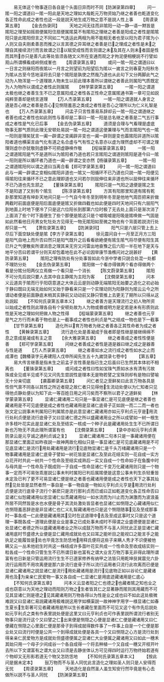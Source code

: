 <!-- { "loadSidebar": true } -->
　　易无体这个物事逐日各自是个头面日异而时不同【防渊录第四章】
　　问一隂一阳之谓道曰一隂一阳此是天地之理如大哉乾元万物资始乃继之者善也乾道变化各正性命此成之者性也这一段是説天地生成万物之意不是説人性上事
　　【周谟录第五章】
　　【金去伪录同】
　　天地之间无往而非隂阳一动一静一语一黙皆是隂阳之理至如摇扇便属阳住扇便属隂莫不有隂阳之理继之者善是阳成之者性是隂隂阳只是此隂阳但言之不同如二气迭运此两相为用不能相无者也至以阳为君子隂为小人则又自夫刚柔善恶而推之以言其德之异耳继之者善是已之理成之者性是未之理自其接续流行而言故谓之已以赋受成性而言则谓之未及其在人则未者固是性而其所亦只是善凡此等处皆须各随文义所在变通而观之才拘泥便相梗説不行譬如观山所谓横看成岭侧成峯也
　　【周谟录第五章】
　　或问一隂一阳之谓道曰以一日言之则昼阳而夜隂以一月言之则望前为阳望后为隂以一嵗言之则春夏为阳秋冬为隂从古至今恁地滚将去只是个隂阳是孰使之然哉乃道也从此句下又分两脚此气之动为人物浑是一个道理故人物未生以前此理本善所以谓继之者善此则属阳气质既定为人为物所以谓成之者性此则属隂
　　【林学蒙录第五章】
　　一隂一阳之谓道太极也继之者善生生不已之意属阳成之者性各正性命之意属隂通书第一章可见如説纯粹至善却是统言道理
　　【万人杰录第五章】
　　一隂一阳之谓道就人身言之道是吾心继之者善是吾心见恻隠羞恶之类成之者性是吾心之理所以为仁义礼智是也
　　【万人杰录第五章】
　　问孟子只言性善易系辞却云一隂一阳之谓道继之者善也成之者性也如此则性与善却是二事曰一隂一阳是总名继之者善是二气五行事成之者性是气化已后事
　　【金去伪录第五章】
　　道须是合理与气看理是虚底物事无那气质则此理无安顿处易説一隂一阳之谓道这便兼理与气而言隂阳气也一隂一阳则是理矣犹言一阖一辟谓之变阖辟非变也一阖一辟则是变也葢隂阳非道所以隂阳者道也横渠言由气化有道之名合虚与气有性之名意亦以虚为理然虚却不可谓之理理则虚尔亦犹敬则虚静不可把虚静唤作敬
　　【程端蒙录第五章】
　　一隂一阳之谓道隂阳是气不是道所以为隂阳者乃道也若只言隂阳之谓道则隂阳是道今曰一隂一阳则是所以循环者乃道也一阖一辟谓之变亦然【杨骧录第五章】
　　一隂一阳之谓道隂阳何以谓之道曰当离合看【郑可学录第五章】
　　问一隂一阳之谓道曰此与一阖一辟谓之变相似隂阳非道也一隂又一阳循环不已乃道也只説一隂一阳便见得隂阳往来循环不已之意此理即道也又问若尔则屈伸往来非道也所以屈伸往来循环不已乃道也先生颔之
　　【董铢录第五章】
　　隂阳只是一气阳之退便是隂之生不是阳退了又别有个隂生
　　【陈淳录第五章】
　　方其有阳那里知道有隂有乾卦那里知道有坤卦天地间只是一个气自今年冬至到明年冬至是他地气周匝把来折做两截时前面底便是阳后面底便是隂又折做四截也如此便是四时天地间只有六层阳气到地面上时地下便冷了只是这六位阳长到那第六位时极了无去处上面只是渐次消了上面消了些个时下面便生了些个那便是隂这只是个嘘吸嘘是阳吸是隂唤做一气固是如此然看他日月男女牝牡处方见得无一物无隂阳如至微之物也有个背面若説流行处却只是一气
　　【萧佐录第五章】
　　【防渊录同】
　　阳气只是六层只管上去上尽后下面空缺处便是隂【李方子录第五章】
　　徐元震问自十一月至正月方三阳是阳气自地上而升否曰然只是阳气既升之后看看欲絶便有隂生隂气将尽便有阳生其已升之气便散矣所谓消息之理其来无穷又问雷出地奋豫之后六阳一半在地下是天与地平分否曰若谓平分则天却包着地在此不必论因举康节渔樵问对之説甚好
　　【黄防录第五章】
　　隂阳之理有防处有分处事皆如此今浙中学者只説合处混一处都不理防分处
　　【金去伪录第五章】
　　隂阳做一个看亦得做两个看亦得做两个看是分隂分阳两仪立焉做一个看只是一个消长
　　【陈文蔚录第五章】
　　隂阳不可分先后説只要人去其中自主静隂为主阳为客
　　【沈僴录第五章】
　　问本义云道具于隂而行乎阳窃意道之大体云云是则动静无端隂阳无始要之造化之初必始于静曰既曰无端无始如何又始于静看来只是一个实理动则为阳静则为隂云云今之所谓动者便是前面静底末梢其实静前又动动前又静只管推上去更无了期所以只得从这处説起
　　【不知何氏录第五章本义】
　　继之者善方是天理流行之初人物所资以始成之者性则此理各自有个安顿处故为人为物或昬或明方是定若是未有形质则此性是天地之理如何把做人物之性得
　　【程端蒙录第五章】
　　继之者善也元亨是气之方行而未着于物也是上一截事成之者性也利贞是气之结成一物也是下一截事
　　【甘节录第五章】
　　造化所以育万物者为继之者善各正其性命者为成之者性
　　【黄榦录第五章】
　　流行造化处是善凝成于我者即是性继是接继绵绵不息之意成是凝成有主之意
　　【余大雅录第五章】
　　继之者善成之者性性便是善
　　【郑可学录第五章】
　　问继之者善成之者性是道是器曰继之成之是器善与性是道
　　【万人杰录第五章】
　　继之者善如水之流行成之者性如水之止而成潭也【魏椿录字元寿建阳人戊申所闻先生五十九嵗饶录七卷中】
　　【第五章】
　　易大传言继善是指未生之前孟子言性善是指已生之后虽曰已生然其本体初不相离也
　　【董铢录第五章】
　　或问成之者性曰性如宝珠气质如水水有清有污故珠或全见或半见或不见又问先生尝説性是理本无是物若譬之宝珠则却有是物曰譬喻无十分亲切底
　　【袭葢卿录第五章】
　　问仁者见之至鲜矣曰此言万物各具是性但气禀不同各以其性之所近者窥之故仁者只见得他生流动处便以为仁知者只见得他贞静处便以为知下此一等百姓日用之间习矣而不察所以君子之道鲜矣
　　【林学蒙录第五章】
　　显诸仁藏诸用二句只是一事显诸仁是可见底便是继之者善也藏诸用是不可见底便是成之者性也藏诸用是显诸仁底骨子正如説一而二二而一者也张文定公説事未判属阳已判属隂亦是此意显诸仁藏诸用亦如元亨利贞元亨是用流行处利贞便是流行底骨子又曰显诸仁德之所以盛藏诸用业之所以成譬如一树一根生许多枝叶花实此是显诸仁处及至结实一核成一个种子此是藏诸用处生生不已所谓日新也万物无不具此理所谓富有也
　　【沈僴录第五章】
　　【录中亦如元亨利贞黄防录云是元亨诚之通利贞诚之复】
　　显诸仁藏诸用二句本只是一事藏诸用便在那显诸仁里面正如昨夜説一故神两故化相似只是一事显诸仁是可见底藏诸用是不可见底显诸仁是流行用处藏诸用是流行见底物显诸仁是千头万绪藏诸用只是一个物事藏诸用是显诸仁底骨子譬如一树花皆是显诸仁及至此花结实则一花自成一实方众花开时共此一树共一个性命及至结实成熟后一实又自成一个性命如子在鱼腹中时与母共是一个性命及子既成则一子自成一性命显诸仁千变万化藏诸用则只是一个物事一定而不可易张乖崖説公事未判时属阳已判后属隂便是这意公事未判生杀轻重皆未定及已判了更不可易显诸仁便是继之者善也藏诸用便是成之者性也天下之事其灿然见处皆是显然者然一事自是一事一物自是一物如元亨利贞元亨是用流行处利贞便是流行底骨子流行个甚麽只是流行那利贞而已或曰正如乾道变化各正性命否曰显诸仁似恕藏诸用似忠显诸仁似贯藏诸用似一如水流而为川止而为渊激而为波浪虽所居不同然皆是水也水便是骨子其流处激处皆显者也显诸仁如恻隠之心藏诸用似仁也恻隠羞恶辞逊是非显诸仁也仁义礼智藏诸用也只是这个恻隠随事见及至成那事时一事各成一仁此便是藏诸用其见时在这道理中去及至成这事时又只是这个道理一事既各成一道理此便是业业是事之已成处事未成时不得谓之业盛德便是显诸仁处显诸仁者德之所以盛藏诸用者业之所以成鼓万物而不与圣人同忧此正是显诸仁藏诸用底时节盛德大业便是显仁藏用成就处也又曰耳之能听目之能视口之能言手之能执足之能履皆是处也毕竟怎生防恁地用释氏便将这些子来瞒人秀才不识便被他瞒又云一丛禾他初生时共这一株结成许多苗叶花实共成一个性命及至收成结实则一粒各成一个性命只管生生不已所谓日新也富有之谓大业言万物万事无非得此理所谓富有也日新是只管运用流行生生不已道家修养有纳甲之法皆只用乾坤艮巽震兑六卦流行运用而不用坎离便是那六卦流行底骨子所以流行运用者只流行此坎离而已便是显诸仁藏诸用之説显诸仁是流行用处藏诸用是流行见底物正如以谷论仁是藏诸用也及为亲亲仁民爱物一事又各自成一仁显诸仁是用底迹藏诸用是仁底心
　　【不知何氏录第五章】
　　问本义云显者阳之仁也德之也藏者隂之知也业之成也窃意以为天地之理动而阳则万物之生者皆其仁之显著静而隂则其用藏而不可见其显诸仁则是德之见其藏诸用则万物各得以为性是业之成也曰不如此这处极微难説又曰显诸仁易説藏诸用极难説这用字如横渠説一故神神字用字一様显诸仁如春生夏长生彰著可见者藏诸用是所以生长者藏在里面而不可见又这个有作先后説处如元亨利贞之类有作表里説处便是这里又曰元亨利贞也可作表里説所谓流行者别无物事只是流行这个又曰譬之仁出来便是恻隠之心便是显诸仁仁便是藏诸用又曰仁便藏在恻隠之心里面仁便是那骨子到得成就得数件事了一件事上自是一个仁便是那业处又曰流行时便是公共一个到得成就处便是各具一个又曰恻隠之心方是流行处到得亲亲仁民爱物方是成就处但盛德便属之显诸仁大业便属之藏诸用又曰如此一穗禾其始只用一个母子少间成谷一个各自成得一个将去种植一个又自成一穗又开枝开叶去所以下文谓富有之谓大业又曰须是去静坐体认方可见得四时运行万物终始若道有个物却又无形影若道无个物又怎防恁地
　　【不知何氏录第五章本义】
　　【按此问是据未定本】
　　鼔万物而不与圣人同忧此言造化之理如圣人则只是人安得而无忧
　　【周谟录第五章】
　　天地造化是自然圣人虽生知安行然毕竟是有心去做所以説不与圣人同忧
　　【防渊录第五章】
